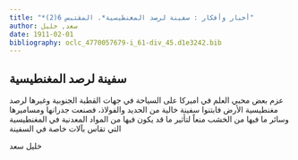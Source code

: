 ```yaml
---
title: "*أخبار وأفكار : سفينة لرصد المغنطيسية*. المقتبس 6(2)"
author: سعد, خليل
date: 1911-02-01
bibliography: oclc_4770057679-i_61-div_45.d1e3242.bib
---
```




##  سفينة لرصد المغنطيسية 


 عزم بعض محبي العلم في اميركا على السياحة في جهات القطبة الجنوبية وغيرها لرصد مغنطيسية الأرض فابتنوا سفينة خالية من الحديد والفولاذ، فصنعت جدرانها ومساميرها وسائر ما فيها من الخشب منعاً لتأثير ما قد يكون فيها من المواد المعدنية في المغنطيسية التي تقاس بآلات خاصة في السفينة 

 خليل  سعد 
